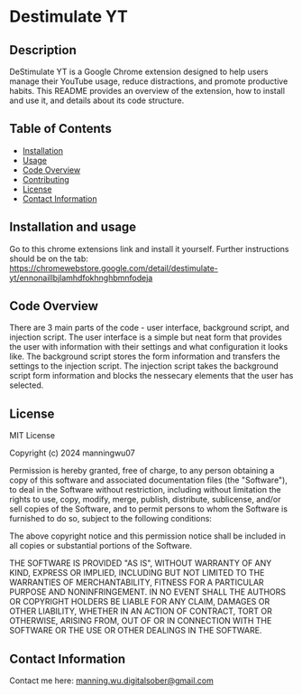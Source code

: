 # Destimulate YT

## Description
DeStimulate YT is a Google Chrome extension designed to help users manage their YouTube usage, reduce distractions, and promote productive habits. This README provides an overview of the extension, how to install and use it, and details about its code structure.

## Table of Contents
- [Installation](#installation)
- [Usage](#usage)
- [Code Overview](#code-overview)
- [Contributing](#contributing)
- [License](#license)
- [Contact Information](#contact-information)

## Installation and usage
Go to this chrome extensions link and install it yourself. Further instructions should be on the tab: https://chromewebstore.google.com/detail/destimulate-yt/ennonaillbjlamhdfokhnghbmnfodeja

## Code Overview
There are 3 main parts of the code - user interface, background script, and injection script. The user interface is a simple but neat form that provides the user with information with their settings and what configuration it looks like. The background script stores the form information and transfers the settings to the injection script. The injection script takes the background script form information and blocks the nessecary elements that the user has selected. 

## License
MIT License

Copyright (c) 2024 manningwu07

Permission is hereby granted, free of charge, to any person obtaining a copy
of this software and associated documentation files (the "Software"), to deal
in the Software without restriction, including without limitation the rights
to use, copy, modify, merge, publish, distribute, sublicense, and/or sell
copies of the Software, and to permit persons to whom the Software is
furnished to do so, subject to the following conditions:

The above copyright notice and this permission notice shall be included in all
copies or substantial portions of the Software.

THE SOFTWARE IS PROVIDED "AS IS", WITHOUT WARRANTY OF ANY KIND, EXPRESS OR
IMPLIED, INCLUDING BUT NOT LIMITED TO THE WARRANTIES OF MERCHANTABILITY,
FITNESS FOR A PARTICULAR PURPOSE AND NONINFRINGEMENT. IN NO EVENT SHALL THE
AUTHORS OR COPYRIGHT HOLDERS BE LIABLE FOR ANY CLAIM, DAMAGES OR OTHER
LIABILITY, WHETHER IN AN ACTION OF CONTRACT, TORT OR OTHERWISE, ARISING FROM,
OUT OF OR IN CONNECTION WITH THE SOFTWARE OR THE USE OR OTHER DEALINGS IN THE
SOFTWARE.

## Contact Information
Contact me here: manning.wu.digitalsober@gmail.com
